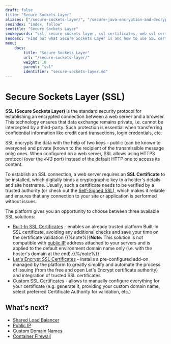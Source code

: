 ```yaml
---
draft: false
title: "Secure Sockets Layer"
aliases: ["/secure-sockets-layer/", "/secure-java-encryption-and-decryption/"]
seoindex: "index, follow"
seotitle: "Secure Sockets Layer"
seokeywords: "ssl, secure sockets layer, ssl certificates, web ssl certificates, web server ssl certificate, ssl web certificate, ssl connection, secure connection, security protocol, ssl security protocol"
seodesc: "Find out what Secure Sockets Layer is and how to use SSL certificates to establish a secure connection for your web server, which encrypts all information moving to and from your website."
menu: 
    docs:
        title: "Secure Sockets Layer"
        url: "/secure-sockets-layer/"
        weight: 10
        parent: "ssl"
        identifier: "secure-sockets-layer.md"
---
```


# Secure Sockets Layer (SSL)

**SSL (Secure Sockets Layer)** is the standard security protocol for establishing an encrypted connection between a web server and a browser. This technology ensures that data exchange remains private, i.e. cannot be intercepted by a third-party. Such protection is essential when transferring confidential information like credit card transactions, login credentials, etc.

SSL encrypts the data with the help of two keys - public (can be known to everyone) and private (known to the recipient of the transmissible message only) ones. When configured on a web server, SSL allows using HTTPS protocol (over the *443* port) instead of the default HTTP one to access its content.

To establish an SSL connection, a web server requires an **SSL Certificate** to be installed, which digitally binds a cryptographic key to a holder's details and site hostname. Usually, such a certificate needs to be verified by a trusted authority (or check out the [Self-Signed SSL](/self-signed-ssl)), which makes it reliable and ensures that any connection to your site or application is performed without issues.

The platform gives you an opportunity to choose between three available SSL solutions:

* [Built-In SSL Certificates](/built-in-ssl) - enables an already trusted platform Built-In SSL certificate, avoiding any additional checks and save your time on the certificate validation
{{%note%}}**Note:** This solution is not compatible with [public IP](/public-ip) address attached to your servers and is applied to the default environment domain name only (i.e. with the hoster's domain at the end).{{%/note%}}
* [Let's Encrypt SSL Certificates](https://www.virtuozzo.com/company/blog/free-ssl-certificates-with-lets-encrypt/) - installs a pre-configured add-on managed by the platform to greatly simplify and automate the process of issuing (from the free and open Let's Encrypt certificate authority) and integration of trusted SSL certificates
* [Custom SSL Certificates](/custom-ssl) - allows to manually configure everything for your certificate (e.g. generate it, providing your custom domain name, select preferred Certificate Authority for validation, etc.)


## What's next?
* [Shared Load Balancer](/shared-load-balancer/)
* [Public IP](/public-ip/)
* [Custom Domain Names](/custom-domains/)
* [Container Firewall](/custom-firewall/)
